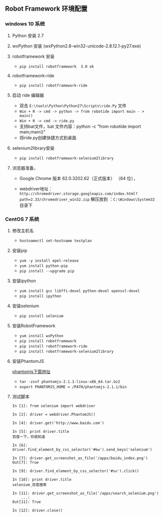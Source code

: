 ## Robot Framework 环境配置
### windows 10 系统

1. Python 安装  2.7
2. wxPython 安装 (wxPython2.8-win32-unicode-2.8.12.1-py27.exe)
3. robotframework 安装
	- `pip install robotframework  3.0 ok`

4. robotframework-ride

	- `pip install robotframework-ride`


5. 启动 ride 编辑器

	- 双击 `E:\tools\Python\Python27\Scripts\ride.Py` 文件
	- `Win + R -> cmd -> python -> from robotide import main - > main()`
	- `Win + R -> cmd -> ride.py`
	- 支持bat文件，bat 文件内容：python -c "from robotide import main;main()"
	- 将ride.py创建快捷方式到桌面  


6. selenium2library安装
	- `pip install robotframework-selenium2library`


7. 浏览器准备，
   - Google Chrome 版本 62.0.3202.62（正式版本） （64 位），

   - webdriver地址：`http://chromedriver.storage.googleapis.com/index.html?path=2.33/chromedriver_win32.zip`
     解压放到 ：`C:\Windows\System32 `目录下


### CentOS 7 系统

1. 修改主机名
	- `hostnamectl set-hostname testplan`

2. 安装pip
	- `yum -y install epel-release`
	- `yum install python-pip`
	- `pip install --upgrade pip`

3. 安装ipython
	- `yum install gcc libffi-devel python-devel openssl-devel`
	- `pip install ipython`

4. 安装selenium

	- `pip install selenium`

5. 安装RobotFramework

	- `yum install wxPython`
	- `pip install robotframework `
	- `pip install robotframework-ride`
	- `pip install robotframework-selenium2library`

6. 安装PhantomJS

	[phantomjs下载地址](http://npm.taobao.org/dist/phantomjs/)
	- `tar -zxvf phantomjs-2.1.1-linux-x86_64.tar.bz2`
	- `export PHANTOMJS_HOME = /PATH/phantomjs-2.1.1/bin`

7. 测试脚本

	```
	In [1]: from selenium import webdriver

	In [2]: driver = webdriver.PhantomJS()

	In [4]: driver.get('http://www.baidu.com')

	In [5]: print driver.title
	百度一下，你就知道

	In [6]: driver.find_element_by_css_selector('#kw').send_keys('selenium')

	In [7]: driver.get_screenshot_as_file('/apps/baidu_index.png')
	Out[7]: True

	In [9]: driver.find_element_by_css_selector('#su').click()

	In [10]: print driver.title
	selenium_百度搜索

	In [11]: driver.get_screenshot_as_file('/apps/search_selenium.png')
	    ...: 
	Out[11]: True

	In [12]: driver.close()

	```
